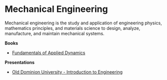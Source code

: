 # Mechanical Engineering

Mechanical engineering is the study and application of engineering physics, mathematics principles, and materials science to design, analyze, manufacture, and maintain mechanical systems.

**Books**

* [Fundamentals of Applied Dynamics](https://mitpress.mit.edu/books/fundamentals-applied-dynamics)

**Presentations**

* [Old Dominion University - Introduction to Engineering](https://www.odu.edu/content/dam/odu/offices/reyes/docs/reyes-week-1-presentations/what-is-mechanical-engineering.pdf)

